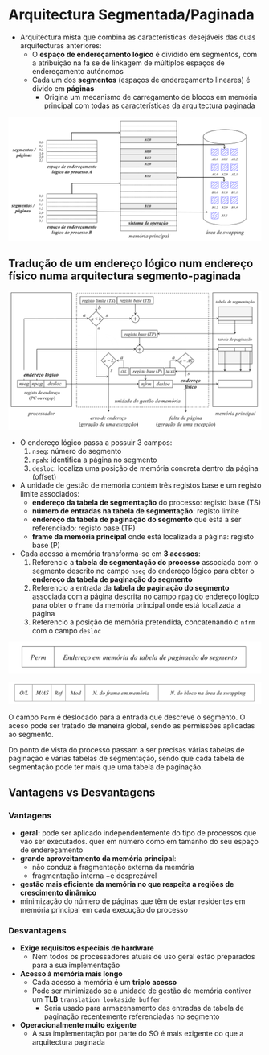 # Arquitectura Segmentada/Paginada
- Arquitectura mista que combina as características desejáveis das duas arquitecturas anteriores:
	- O **espaço de endereçamento lógico** é dividido em segmentos, com a atribuição na fa se de linkagem de múltiplos espaços de endereçamento autónomos
	- Cada um dos **segmentos** (espaços de endereçamento lineares) é divido em **páginas**
		- Origina um mecanismo de carregamento de blocos em memória principal com todas as características da arquitectura paginada

![Estrutura de uma arquitectura segmento-paginada](../Pictures/segmented_paginated_architecture.png)

## Tradução de um endereço lógico num endereço físico numa arquitectura segmento-paginada
![Tradução de um endereço lógico num endereço físico numa arquitectura segmento-paginada](../Pictures/segmented_paginated_architecture_memory_access.png)

- O endereço lógico passa a possuir 3 campos:
	1. `nseg`: número do segmento
	2. `npah`: identifica a página no segmento
	3. `desloc`: localiza uma posição de memória concreta dentro da página (offset)
- A unidade de gestão de memória contém três registos base e um registo limite associados:
	- **endereço da tabela de segmentação** do processo: registo base (TS)
	- **número de entradas na tabela de segmentação**: registo limite
	- **endereço da tabela de paginação do segmento** que está a ser referenciado: registo base (TP)
	- **frame da memória principal** onde está localizada a página: registo base (P)
- Cada acesso à memória transforma-se em **3 acessos**:
	1. Referencio a **tabela de segmentação do processo** associada com o segmento descrito no campo `nseg` do endereço lógico para obter o **endereço da tabela de paginação do segmento**
	2. Referencio a entrada da **tabela de paginação do segmento** associada com a página  descrita no campo `npag` do endereço lógico para obter o `frame` da memória principal onde está localizada a página
	3. Referencio a posição de memória pretendida, concatenando o `nfrm` com o campo `desloc`

![Conteúdo de cada entrada da tabela de segmentação](../Pictures/segment_table_entry.png)

![Conteúdo de cada entrada da tabela de paginação de cada segmento](../Pictures/segmented_paginated_table_entry.png)

O campo `Perm` é deslocado para a entrada que descreve o segmento. O aceso pode ser tratado de maneira global, sendo as permissões aplicadas ao segmento.

Do ponto de vista do processo passam a ser precisas várias tabelas de paginação e várias tabelas de segmentação, sendo que cada tabela de segmentação pode ter mais que uma tabela de paginação.
 
## Vantagens vs Desvantagens

### Vantagens
- **geral:** pode ser aplicado independentemente do tipo de processos que vão ser executados. quer em número como em tamanho do seu espaço de endereçamento
- **grande aproveitamento da memória principal**: 
	- não conduz à fragmentação externa da memória
	- fragmentação interna +e desprezável
- **gestão mais eficiente da memória no que respeita a regiões de crescimento dinâmico**
- minimização do número de páginas que têm de estar residentes em memória principal em cada execução do processo

	 
### Desvantagens
- **Exige requisitos especiais de hardware**
	- Nem todos os processadores atuais de uso geral estão preparados para a sua implementação
- **Acesso à memória mais longo**
	- Cada acesso à memória é um **triplo acesso**
	- Pode ser minimizado se a unidade de gestão de memória contiver um **TLB** `translation lookaside buffer`
		- Seria usado para armazenamento das entradas da tabela de paginação recentemente referenciadas no segmento
- **Operacionalmente muito exigente**
	- A sua implementação por parte do SO é mais exigente do que a arquitectura paginada


